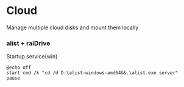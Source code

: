 # Cloud
Manage multiple cloud disks and mount them locally

### alist + raiDrive
Startup service(win)
```shell
@echo off
start cmd /k "cd /d D:\alist-windows-amd64&&.\alist.exe server"
pause
```

